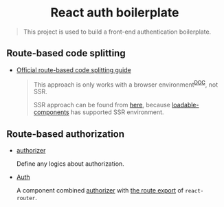 <h1 align="center">React auth boilerplate</h1>

> This project is used to build a front-end authentication boilerplate.

## Route-based code splitting

- [Official route-based code splitting guide](https://reactjs.org/docs/code-splitting.html#route-based-code-splitting)

  > This approach is only works with a browser environment<sup>[DOC](https://reactjs.org/docs/react-api.html#reactsuspense)</sup>, not SSR.
  >
  > SSR approach can be found from [here](https://reacttraining.com/react-router/web/guides/code-splitting), because [loadable-components](https://www.smooth-code.com/open-source/loadable-components/docs/loadable-vs-react-lazy/#comparison-table) has supported SSR environment.

## Route-based authorization

- [authorizer](./src/components/Auth/authorizer.ts)

  Define any logics about authorization.

- [Auth](./src/components/Auth/index.tsx)

  A component combined [authorizer](./src/components/Auth/authorizer.ts) with [the route export](https://reacttraining.com/react-router/core/api/Route) of `react-router`.
